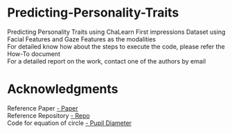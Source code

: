 # Predicting-Personality-Traits
Predicting Personality Traits using ChaLearn First impressions Dataset using Facial Features and Gaze Features as the modalities <br>
For detailed know how about the steps to execute the code, please refer the How-To document <br>
For a detailed report on the work, contact one of the authors by email
# Acknowledgments
<body> <a> Reference Paper </a> <a href="https://ieeexplore.ieee.org/document/8066355">  -  Paper </body> <br>
<body> <a> Reference Repository </a> <a href="https://github.com/zishansami102/First-Impression"> -  Repo </body> <br>
<body> <a> Code for equation of circle </a> <a href="https://www.geeksforgeeks.org/equation-of-circle-when-three-points-on-the-circle-are-given/"> -  Pupil Diameter </body> 
